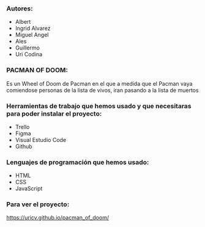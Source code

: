 ### Autores:
- Albert 
- Ingrid Alvarez
- Miguel Angel 
- Ales
- Guillermo
- Uri Codina

### PACMAN OF DOOM:
Es un Wheel of Doom de Pacman en el que a medida que el Pacman vaya comiendose personas de la lista de vivos, iran pasando a la lista de muertos 

### Herramientas de trabajo que hemos usado y que necesitaras para poder instalar el proyecto:
- Trello
- Figma
- Visual Estudio Code
- Github

### Lenguajes de programación que hemos usado:
- HTML
- CSS
- JavaScript

### Para ver el proyecto: 
https://uricv.github.io/pacman_of_doom/
